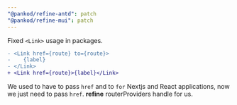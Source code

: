 ```yaml
---
"@pankod/refine-antd": patch
"@pankod/refine-mui": patch
---
```


Fixed `<Link>` usage in packages.

```diff
- <Link href={route} to={route}>
-    {label}
- </Link>
+ <Link href={route}>{label}</Link>
```

We used to have to pass `href` and to `for` Nextjs and React applications, now we just need to pass `href`. **refine** routerProviders handle for us.
